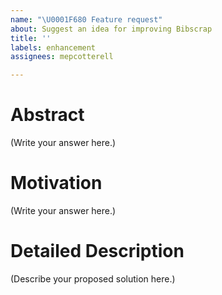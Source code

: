 ```yaml
---
name: "\U0001F680 Feature request"
about: Suggest an idea for improving Bibscrap
title: ''
labels: enhancement
assignees: mepcotterell

---
```


# Abstract

<!-- Provide a clear and concise description (~200 words or less) of what you want to happen and any technical issue(s) or problem(s) is addresses. -->

(Write your answer here.)

# Motivation

<!-- Clearly explain why the latest stable release[^stable] of Bibscrap and its Public API[^api] are inadequate to address the problem(s) that the feature solves. -->

(Write your answer here.)

# Detailed Description

<!-- Describe the feature you would like to see in Bibscrap. If possible, please include: i) examples; ii) impact (i.e., its effect on users, number of users impacted, description of users impacted, etc.); iii) alternative solutions or features you have considered; and iv) any other context or screenshots about the feature request that you think might be relevant. -->

(Describe your proposed solution here.)
